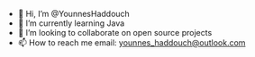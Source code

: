 - 👋 Hi, I’m @YounnesHaddouch
- 🌱 I’m currently learning Java
- 💞️ I’m looking to collaborate on open source projects
- 📫 How to reach me email: younnes_haddouch@outlook.com

<!---
DilutedBlasian/DilutedBlasian is a ✨ special ✨ repository because its `README.md` (this file) appears on your GitHub profile.
You can click the Preview link to take a look at your changes.
--->

